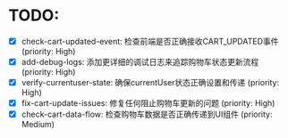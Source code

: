 # TODO:

- [x] check-cart-updated-event: 检查前端是否正确接收CART_UPDATED事件 (priority: High)
- [x] add-debug-logs: 添加更详细的调试日志来追踪购物车状态更新流程 (priority: High)
- [x] verify-currentuser-state: 确保currentUser状态正确设置和传递 (priority: High)
- [x] fix-cart-update-issues: 修复任何阻止购物车更新的问题 (priority: High)
- [x] check-cart-data-flow: 检查购物车数据是否正确传递到UI组件 (priority: Medium)
